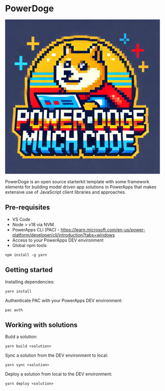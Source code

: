 # PowerDoge

![power-doge](docs/pd.webp "Power Doge Much Code")

PowerDoge is an open source starterkit template with some framework elements for building model driven app solutions in PowerApps that
makes extensive use of JavaScript client libraries and approaches.

## Pre-requisites
* VS Code
* Node > v18 via NVM
* PowerApps CLI (PAC) - https://learn.microsoft.com/en-us/power-platform/developer/cli/introduction?tabs=windows
* Access to your PowerApps DEV environment
* Global npm tools
``` Sh
npm install -g yarn
```

## Getting started
Installing dependencies:
```
yarn install
```

Authenticate PAC with your PowerApps DEV environment:
```
pac auth
```

## Working with solutions

Build a solution:
``` Sh
yarn build <solution>
```

Sync a solution from the DEV environment to local:
``` Sh
yarn sync <solution>
```

Deploy a solution from local to the DEV environment:
``` Sh
yarn deploy <solution>
```